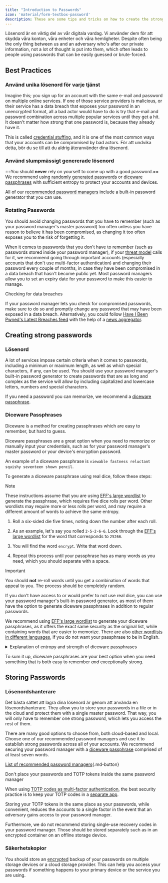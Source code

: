 ```yaml
---
title: "Introduction to Passwords"
icon: 'material/form-textbox-password'
description: These are some tips and tricks on how to create the strongest passwords and keep your accounts secure.
---
```


Lösenord är en viktig del av vår digitala vardag. Vi använder dem för att skydda våra konton, våra enheter och våra hemligheter. Despite often being the only thing between us and an adversary who's after our private information, not a lot of thought is put into them, which often leads to people using passwords that can be easily guessed or brute-forced.

## Best Practices

### Använd unika lösenord för varje tjänst

Imagine this; you sign up for an account with the same e-mail and password on multiple online services. If one of those service providers is malicious, or their service has a data breach that exposes your password in an unencrypted format, all a bad actor would have to do is try that e-mail and password combination across multiple popular services until they get a hit. It doesn't matter how strong that one password is, because they already have it.

This is called [credential stuffing](https://en.wikipedia.org/wiki/Credential_stuffing), and it is one of the most common ways that your accounts can be compromised by bad actors. För att undvika detta, bör du se till att du aldrig återanvänder dina lösenord.

### Använd slumpmässigt genererade lösenord

==You should **never** rely on yourself to come up with a good password.== We recommend using [randomly generated passwords](#passwords) or [diceware passphrases](#diceware-passphrases) with sufficient entropy to protect your accounts and devices.

All of our [recommended password managers](../passwords.md) include a built-in password generator that you can use.

### Rotating Passwords

You should avoid changing passwords that you have to remember (such as your password manager's master password) too often unless you have reason to believe it has been compromised, as changing it too often exposes you to the risk of forgetting it.

When it comes to passwords that you don't have to remember (such as passwords stored inside your password manager), if your [threat model](threat-modeling.md) calls for it, we recommend going through important accounts (especially accounts that don't use multi-factor authentication) and changing their password every couple of months, in case they have been compromised in a data breach that hasn't become public yet. Most password managers allow you to set an expiry date for your password to make this easier to manage.

<div class="admonition tip" markdown>
<p class="admonition-title">Checking for data breaches</p>

If your password manager lets you check for compromised passwords, make sure to do so and promptly change any password that may have been exposed in a data breach. Alternatively, you could follow [Have I Been Pwned's Latest Breaches feed](https://feeds.feedburner.com/HaveIBeenPwnedLatestBreaches) with the help of a [news aggregator](../news-aggregators.md).

</div>

## Creating strong passwords

### Lösenord

A lot of services impose certain criteria when it comes to passwords, including a minimum or maximum length, as well as which special characters, if any, can be used. You should use your password manager's built-in password generator to create passwords that are as long and complex as the service will allow by including capitalized and lowercase letters, numbers and special characters.

If you need a password you can memorize, we recommend a [diceware passphrase](#diceware-passphrases).

### Diceware Passphrases

Diceware is a method for creating passphrases which are easy to remember, but hard to guess.

Diceware passphrases are a great option when you need to memorize or manually input your credentials, such as for your password manager's master password or your device's encryption password.

An example of a diceware passphrase is `viewable fastness reluctant squishy seventeen shown pencil`.

To generate a diceware passphrase using real dice, follow these steps:

<div class="admonition Note" markdown>
<p class="admonition-title">Note</p>

These instructions assume that you are using [EFF's large wordlist](https://eff.org/files/2016/07/18/eff_large_wordlist.txt) to generate the passphrase, which requires five dice rolls per word. Other wordlists may require more or less rolls per word, and may require a different amount of words to achieve the same entropy.

</div>

1. Roll a six-sided die five times, noting down the number after each roll.

2. As an example, let's say you rolled `2-5-2-6-6`. Look through the [EFF's large wordlist](https://eff.org/files/2016/07/18/eff_large_wordlist.txt) for the word that corresponds to `25266`.

3. You will find the word `encrypt`. Write that word down.

4. Repeat this process until your passphrase has as many words as you need, which you should separate with a space.

<div class="admonition warning" markdown>
<p class="admonition-title">Important</p>

You should **not** re-roll words until you get a combination of words that appeal to you. The process should be completely random.

</div>

If you don't have access to or would prefer to not use real dice, you can use your password manager's built-in password generator, as most of them have the option to generate diceware passphrases in addition to regular passwords.

We recommend using [EFF's large wordlist](https://eff.org/files/2016/07/18/eff_large_wordlist.txt) to generate your diceware passphrases, as it offers the exact same security as the original list, while containing words that are easier to memorize. There are also [other wordlists in different languages](https://theworld.com/~reinhold/diceware.html#Diceware%20in%20Other%20Languages|outline), if you do not want your passphrase to be in English.

<details class="note" markdown>
<summary>Explanation of entropy and strength of diceware passphrases</summary>

To demonstrate how strong diceware passphrases are, we'll use the aforementioned seven word passphrase (`viewable fastness reluctant squishy seventeen shown pencil`) and [EFF's large wordlist](https://eff.org/files/2016/07/18/eff_large_wordlist.txt) as an example.

One metric to determine the strength of a diceware passphrase is how much entropy it has. The entropy per word in a diceware passphrase is calculated as <math> <mrow> <msub> <mtext>log</mtext> <mn>2</mn> </msub> <mo form="prefix" stretchy="false">(</mo> <mtext>WordsInList</mtext> <mo form="postfix" stretchy="false">)</mo> </mrow> </math> and the overall entropy of the passphrase is calculated as: <math> <mrow> <msub> <mtext>log</mtext> <mn>2</mn> </msub> <mo form="prefix" stretchy="false">(</mo> <msup> <mtext>WordsInList</mtext> <mtext>WordsInPhrase</mtext> </msup> <mo form="postfix" stretchy="false">)</mo> </mrow> </math>

Therefore, each word in the aforementioned list results in ~12.9 bits of entropy (<math> <mrow> <msub> <mtext>log</mtext> <mn>2</mn> </msub> <mo form="prefix" stretchy="false">(</mo> <mn>7776</mn> <mo form="postfix" stretchy="false">)</mo> </mrow> </math>), and a seven word passphrase derived from it has ~90.47 bits of entropy (<math> <mrow> <msub> <mtext>log</mtext> <mn>2</mn> </msub> <mo form="prefix" stretchy="false">(</mo> <msup> <mn>7776</mn> <mn>7</mn> </msup> <mo form="postfix" stretchy="false">)</mo> </mrow> </math>).

The [EFF's large wordlist](https://eff.org/files/2016/07/18/eff_large_wordlist.txt) contains 7776 unique words. To calculate the amount of possible passphrases, all we have to do is <math> <msup> <mtext>WordsInList</mtext> <mtext>WordsInPhrase</mtext> </msup> </math>, or in our case, <math><msup><mn>7776</mn><mn>7</mn></msup></math>.

Let's put all of this in perspective: A seven word passphrase using [EFF's large wordlist](https://eff.org/files/2016/07/18/eff_large_wordlist.txt) is one of ~1,719,070,799,748,422,500,000,000,000 possible passphrases.

On average, it takes trying 50% of all the possible combinations to guess your phrase. With that in mind, even if your adversary is capable of ~1,000,000,000,000 guesses per second, it would still take them ~27,255,689 years to guess your passphrase. That is the case even if the following things are true:

- Your adversary knows that you used the diceware method.
- Your adversary knows the specific wordlist that you used.
- Your adversary knows how many words your passphrase contains.

</details>

To sum it up, diceware passphrases are your best option when you need something that is both easy to remember *and* exceptionally strong.

## Storing Passwords

### Lösenordshanterare

Det bästa sättet att lagra dina lösenord är genom att använda en lösenordshanterare. They allow you to store your passwords in a file or in the cloud and protect them with a single master password. That way, you will only have to remember one strong password, which lets you access the rest of them.

There are many good options to choose from, both cloud-based and local. Choose one of our recommended password managers and use it to establish strong passwords across all of your accounts. We recommend securing your password manager with a [diceware passphrase](#diceware-passphrases) comprised of at least seven words.

[List of recommended password managers](../passwords.md ""){.md-button}

<div class="admonition warning" markdown>
<p class="admonition-title">Don't place your passwords and TOTP tokens inside the same password manager</p>

When using [TOTP codes as multi-factor authentication](multi-factor-authentication.md#time-based-one-time-password-totp), the best security practice is to keep your TOTP codes in a [separate app](../multi-factor-authentication.md).

Storing your TOTP tokens in the same place as your passwords, while convenient, reduces the accounts to a single factor in the event that an adversary gains access to your password manager.

Furthermore, we do not recommend storing single-use recovery codes in your password manager. Those should be stored separately such as in an encrypted container on an offline storage device.

</div>

### Säkerhetskopior

You should store an [encrypted](../encryption.md) backup of your passwords on multiple storage devices or a cloud storage provider. This can help you access your passwords if something happens to your primary device or the service you are using.
